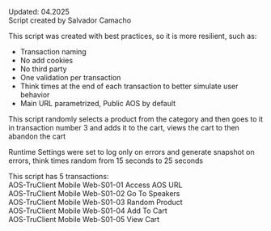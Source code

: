 Updated: 04.2025  
Script created by Salvador Camacho

This script was created with best practices, so it is more resilient, such as:
* Transaction naming
* No add cookies
* No third party
* One validation per transaction
* Think times at the end of each transaction to better simulate user behavior
* Main URL parametrized, Public AOS by default

This script randomly selects a product from the category and then goes to it in transaction number 3 and adds it to the cart, views the cart to then abandon the cart

Runtime Settings were set to log only on errors and generate snapshot on errors, think times random from 15 seconds to 25 seconds

This script has 5 transactions:  
AOS-TruClient Mobile Web-S01-01 Access AOS URL  
AOS-TruClient Mobile Web-S01-02 Go To Speakers  
AOS-TruClient Mobile Web-S01-03 Random Product  
AOS-TruClient Mobile Web-S01-04 Add To Cart  
AOS-TruClient Mobile Web-S01-05 View Cart